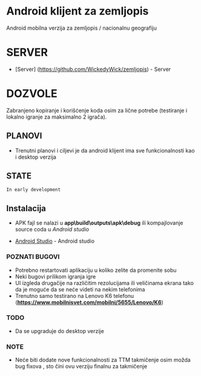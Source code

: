# Android klijent za zemljopis

Android mobilna verzija za zemljopis / nacionalnu geografiju

# SERVER

* [Server] (https://github.com/WickedyWick/zemljopis) - Server

# DOZVOLE 
Zabranjeno kopiranje i korišćenje koda osim za lične potrebe (testiranje i lokalno igranje za maksimalno 2 igrača).

## PLANOVI
- Trenutni planovi i ciljevi je da android klijent ima sve funkcionalnosti kao i desktop verzija

## STATE
    In early development

## Instalacija
- APK fajl se nalazi u **app\build\outputs\apk\debug** ili kompajlovanje source coda u *Android studio*
* [Android Studio](https://developer.android.com/studio) - Android studio

### POZNATI BUGOVI
- Potrebno restartovati aplikaciju u koliko zelite da promenite sobu
- Neki bugovi prilikom igranja igre
- UI izgleda drugačije na različitim rezolucijama ili veličinama ekrana tako da je moguće da se neće videti na nekim telefonima
- Trenutno samo testirano na Lenovo K6 telefonu (**https://www.mobilnisvet.com/mobilni/5655/Lenovo/K6**)

### TODO 
- Da se upgraduje do desktop verzije

### NOTE
- Neće biti dodate nove funkcionalnosti za TTM takmičenje osim možda bug fixova , sto čini ovu verziju finalnu za takmičenje

